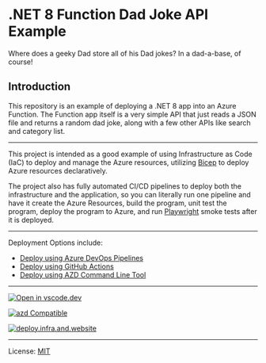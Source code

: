 # .NET 8 Function Dad Joke API Example

Where does a geeky Dad store all of his Dad jokes? In a dad-a-base, of course!

## Introduction

This repository is an example of deploying a .NET 8 app into an Azure Function. The Function app itself is a very simple API that just reads a JSON file and returns a random dad joke, along with a few other APIs like search and category list.

---

This project is intended as a good example of using Infrastructure as Code (IaC) to deploy and manage the Azure resources, utilizing [Bicep](https://learn.microsoft.com/en-us/azure/azure-resource-manager/bicep/overview) to deploy Azure resources declaratively.

The project also has fully automated CI/CD pipelines to deploy both the infrastructure and the application, so you can literally run one pipeline and have it create the Azure Resources, build the program, unit test the program, deploy the program to Azure, and run [Playwright](https://playwright.dev/dotnet/) smoke tests after it is deployed.

---

Deployment Options include:

* [Deploy using Azure DevOps Pipelines](./.azdo/pipelines/readme.md)
* [Deploy using GitHub Actions](./.github/workflows-readme.md)
* [Deploy using AZD Command Line Tool](./Docs/AzdDeploy.md)

---

[![Open in vscode.dev](https://img.shields.io/badge/Open%20in-vscode.dev-blue)][1]

[1]: https://vscode.dev/github/lluppesms/dadabase.net8.function/

[![azd Compatible](/Docs/images/AZD_Compatible.png)](/.azure/readme.md)

[![deploy.infra.and.website](https://github.com/lluppesms/dadabase.net8.function/actions/workflows/4-bicep-build-deploy-app.yml/badge.svg)](https://github.com/lluppesms/dadabase.net8.function/actions/workflows/4-bicep-build-deploy-app.yml)

---

License: [MIT](./LICENSE)

<!-- [A good example of a DadJoke API](https://icanhazdadjoke.com/api) -->
